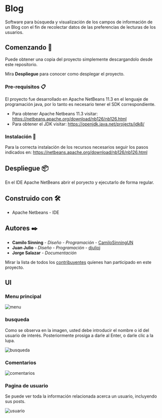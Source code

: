 # Blog

Software para búsqueda y visualización de los campos de información de un Blog con el fin de recolectar datos de las preferencias de lecturas de los usuarios. 

## Comenzando 🚀

Puede obtener una copia del proyecto simplemente descargandolo desde este repositorio.

Mira **Despliegue** para conocer como desplegar el proyecto.

### Pre-requisitos 📋

El proyecto fue desarrollado en Apache NetBeans 11.3 en el lenguaje de programación java, por lo tanto es necesario tener el SDK correspondiente.

* Para obtener Apache Netbeans 11.3 visitar: https://netbeans.apache.org/download/nb126/nb126.html
* Para obtener el JDK visitar: https://openjdk.java.net/projects/jdk8/

### Instalación 🔧

Para la correcta instalación de los recursos necesarios seguir los pasos indicados en: https://netbeans.apache.org/download/nb126/nb126.html

## Despliegue 📦

En el IDE Apache NetBeans abrir el poryecto y ejecutarlo de forma regular.

## Construido con 🛠️

* Apache Netbeans - IDE

## Autores ✒️

* **Camilo Sinning** - *Diseño - Programación* - [CamiloSinningUN](https://github.com/CamiloSinningUN)
* **Juan Julio** - *Diseño - Programación* - [djulioj](https://github.com/djulioj)
* **Jorge Salazar** - *Documentación*

Mirar la lista de todos los [contribuyentes](https://github.com/CamiloSinningUN/Blog/contributors) quíenes han participado en este proyecto. 

## UI

### Menu principal

![menu](https://user-images.githubusercontent.com/61607058/126845792-ce9e4160-3bd9-434d-9252-9f694fd6e909.jpg)

### busqueda
Como se observa en la imagen, usted debe introducir el nombre o id del usuario de interés. Posteriormente prosiga a darle al Enter, o darle clic a la lupa.

![busqueda](https://user-images.githubusercontent.com/61607058/126845791-198a4b2a-faed-4cf7-b0b3-5c73e26c895d.jpg)
### Comentarios

![comentarios](https://user-images.githubusercontent.com/61607058/126845788-675c7ba4-e48e-4dce-ae87-da6b9ded78e8.jpg)

### Pagina de usuario
Se puede ver toda la información relacionada acerca un usuario, incluyendo sus posts.

![usuario](https://user-images.githubusercontent.com/61607058/126845789-37066bea-2bb5-43bb-9554-269b54f7a025.jpg)
